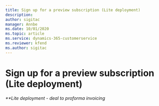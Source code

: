 ```yaml
---
title: Sign up for a preview subscription (Lite deployment)
description: 
author: sigitac
manager: Annbe
ms.date: 10/01/2020
ms.topic: article
ms.service: dynamics-365-customerservice
ms.reviewer: kfend 
ms.author: sigitac
---
```


# Sign up for a preview subscription (Lite deployment)

_**Lite deployment - deal to proforma invoicing_
